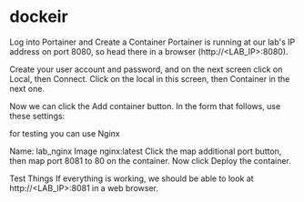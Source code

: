 # dockeir

Log into Portainer and Create a Container
Portainer is running at our lab's IP address on port 8080, so head there in a browser (http://<LAB_IP>:8080).

Create your user account and password, and on the next screen click on Local, then Connect. Click on the local in this screen, then Container in the next one.

Now we can click the Add container button. In the form that follows, use these settings:

for testing you can use Nginx

Name: lab_nginx
Image nginx:latest
Click the map additional port button, then map port 8081 to 80 on the container. Now click Deploy the container.

Test Things
If everything is working, we should be able to look at http://<LAB_IP>:8081 in a web browser.
